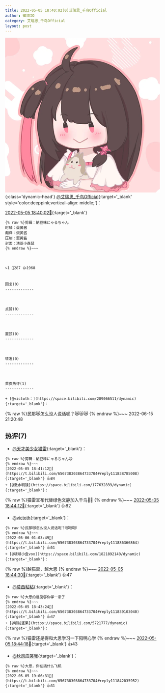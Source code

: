 ```yaml
---
title: 2022-05-05 18:40:02(0)艾瑞思_千鸟Official
author: 御坂IO
category: 艾瑞思_千鸟Official
layout: post
---
```


![img](/images/7e08840c56f251de28bdf766b647bd5fe9a5d50a.jpg){:class='dynamic-head'}
[@艾瑞思_千鸟Official](https://space.bilibili.com/1090010845/dynamic){:target='_blank' style='color:deeppink;vertical-align: middle;'}：

[2022-05-05 18:40:02🔗](https://t.bilibili.com/656738303864733704){:target='_blank'}

~~~
{% raw %}剪辑：納豆味にゃるちゃん
时轴：蛋黄酱
翻译：蛋黄酱
压制：蛋黄酱
封面：清蒸小森鼠
{% endraw %}~~~



↪️1 💬287 👍1968


回复(0)
-------------



点赞(0)
-------------



置顶(0)
-------------



转发(0)
-------------



首页热评(1)
-------------

+ [@victoth：](https://space.bilibili.com/289066511/dynamic){:target='_blank'}：
~~~
{% raw %}民那😿怎么没人说话呢？😿😿😿
{% endraw %}~~~
2022-06-15 21:20:48


热评(7)
-------------

+ [@天才美少女猫雷](https://space.bilibili.com/102573721/dynamic){:target='_blank'}：
~~~
{% raw %}剪辑：納豆味にゃるちゃん😃
{% endraw %}~~~
[2022-05-05 18:41:12🔗](https://t.bilibili.com/656738303864733704#reply111838785008){:target='_blank'} 👍84
+ [@澈水明镜](https://space.bilibili.com/177632839/dynamic){:target='_blank'}：
~~~
{% raw %}猫雷宣布代替绿色文静加入千鸟🥳🥳
{% endraw %}~~~
[2022-05-05 18:44:12🔗](https://t.bilibili.com/656738303864733704#reply111839164112){:target='_blank'} 👍82
+ [@victoth](https://space.bilibili.com/289066511/dynamic){:target='_blank'}：
~~~
{% raw %}民那😿怎么没人说话呢？😿😿😿
{% endraw %}~~~
[2022-05-06 01:03:49🔗](https://t.bilibili.com/656738303864733704#reply111886366864){:target='_blank'} 👍51
+ [@啵啵小盒vox](https://space.bilibili.com/1821892140/dynamic){:target='_blank'}：
~~~
{% raw %}越猫雷，越大思
{% endraw %}~~~
[2022-05-05 18:44:30🔗](https://t.bilibili.com/656738303864733704#reply111839177232){:target='_blank'} 👍47
+ [@莫西粘粘](https://space.bilibili.com/454483507/dynamic){:target='_blank'}：
~~~
{% raw %}大思的远见够你学一辈子
{% endraw %}~~~
[2022-05-05 18:43:24🔗](https://t.bilibili.com/656738303864733704#reply111839103040){:target='_blank'} 👍47
+ [@明前坚果](https://space.bilibili.com/5721777/dynamic){:target='_blank'}：
~~~
{% raw %}猫雷还是得和大思学习一下阳明心学
{% endraw %}~~~
[2022-05-05 18:44:18🔗](https://t.bilibili.com/656738303864733704#reply111839225664){:target='_blank'} 👍43
+ [@秋风应笑我](https://space.bilibili.com/102447623/dynamic){:target='_blank'}：
~~~
{% raw %}大思，你在搞什么飞机
{% endraw %}~~~
[2022-05-05 19:06:31🔗](https://t.bilibili.com/656738303864733704#reply111842035952){:target='_blank'} 👍31


